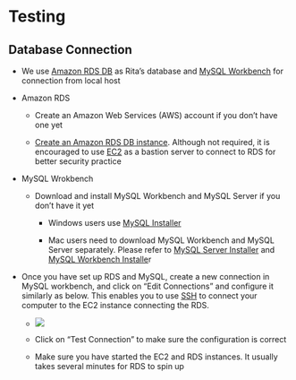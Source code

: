 # Testing

## Database Connection

- We use [Amazon RDS DB](https://aws.amazon.com/rds/?p=ft&c=db&z=3) as Rita’s database and [MySQL Workbench](https://www.mysql.com/products/workbench/) for connection from local host

- Amazon RDS

  - Create an Amazon Web Services (AWS) account if you don’t have one yet

  - [Create an Amazon RDS DB instance](https://docs.aws.amazon.com/AmazonRDS/latest/UserGuide/USER_CreateDBInstance.html#USER_CreateDBInstance.Creating). Although not required, it is encouraged to use [EC2](https://aws.amazon.com/ec2/?p=pm&c=mt&pd=ec2&z=4) as a bastion server to connect to RDS for better security practice

- MySQL Wrokbench

  - Download and install MySQL Workbench and MySQL Server if you don’t have it yet

    - Windows users use [MySQL Installer](https://dev.mysql.com/downloads/installer/)

    - Mac users need to download MySQL Workbench and MySQL Server separately. Please refer to [MySQL Server Installer](https://dev.mysql.com/downloads/mysql/) and [MySQL Workbench Installe](https://dev.mysql.com/downloads/workbench/)r

- Once you have set up RDS and MySQL, create a new connection in MySQL workbench, and click on “Edit Connections” and configure it similarly as below. This enables you to use [SSH](https://www.cloudflare.com/learning/access-management/what-is-ssh/) to connect your computer to the EC2 instance connecting the RDS.

  - ![](https://lh7-rt.googleusercontent.com/docsz/AD_4nXdIcaBCq8tkTduwWpAVPcYcicF2iAESeXpIQ8wu-mwUXU6pe8Hs8ZYWrppi_ZXbQxCwiZ8Vga1a0--5SsENtHVmMZMlEJxs75jzTC5Wd7gp3wj1_UfccBFtr0et9GZuS1q_Hhpnhw?key=-MOCfIEPYSnC95I2QByPgpqE)

  - Click on “Test Connection” to make sure the configuration is correct
  - Make sure you have started the EC2 and RDS instances. It usually takes several minutes for RDS to spin up
